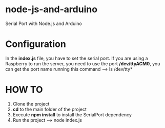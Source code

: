 # node-js-and-arduino
Serial Port with Node.js and Arduino

# Configuration
In the **index.js** file, you have to set the serial port. If you are using a Raspberry to run the server, you need to use the port **/dev/ttyACM0**, you can get the port name running this command --> ls /dev/tty*


# HOW TO
1. Clone the project
2. **cd** to the main folder of the project
3. Execute **npm install** to install the SerialPort dependency
4. Run the project --> node index.js

